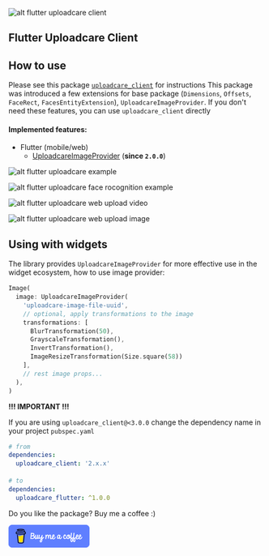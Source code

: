 ![alt flutter uploadcare client](https://drive.google.com/uc?export=download&id=1aUeEPWSFwzPVeMn6NGRf7B4x-bPKOkHM)

## Flutter Uploadcare Client

## How to use

Please see this package [`uploadcare_client`](https://pub.dev/packages/uploadcare_client) for instructions
This package was introduced a few extensions for base package (`Dimensions`, `Offsets`, `FaceRect`, `FacesEntityExtension`), `UploadcareImageProvider`. If you don't need these features, you can use `uploadcare_client` directly

#### Implemented features:

- Flutter (mobile/web)
  - [UploadcareImageProvider](#using-with-widgets) (**since `2.0.0`**)

![alt flutter uploadcare example](https://drive.google.com/uc?export=download&id=1nj2rLUgbanzq-4CfJiRSkvMA_qOi10-s)

![alt flutter uploadcare face rocognition example](https://drive.google.com/uc?export=download&id=1HPIyuq6G_1MI3XN1ll0fHgGnk-J4bSi1)

![alt flutter uploadcare web upload video](https://drive.google.com/uc?export=download&id=188FQUmaf5u18j17iMaMNJ-8CeI2-6m_H)

![alt flutter uploadcare web upload image](https://drive.google.com/uc?export=download&id=1uSYJ4MdBtVmvM4iWsOmyS7mFvyv7818L)

## Using with widgets

The library provides `UploadcareImageProvider` for more effective use in the widget ecosystem, how to use image provider:

```dart
Image(
  image: UploadcareImageProvider(
    'uploadcare-image-file-uuid',
    // optional, apply transformations to the image
    transformations: [
      BlurTransformation(50),
      GrayscaleTransformation(),
      InvertTransformation(),
      ImageResizeTransformation(Size.square(58))
    ],
    // rest image props...
  ),
)
```

**!!! IMPORTANT !!!**

If you are using `uploadcare_client@<3.0.0` change the dependency name in your project `pubspec.yaml`

```yaml
# from
dependencies:
  uploadcare_client: '2.x.x'

# to
dependencies:
  uploadcare_flutter: ^1.0.0
```

Do you like the package? Buy me a coffee :)

<a href="https://www.buymeacoffee.com/konstantinkai" target="_blank"><img src="https://github.com/KonstantinKai/uploadcare_client/blob/master/assets/button.png?raw=true" alt="Buy Me A Coffee"></a>
